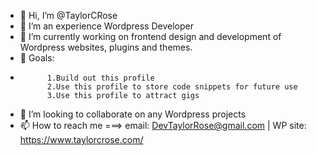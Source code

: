 - 👋 Hi, I’m @TaylorCRose
- 👀 I’m an experience Wordpress Developer
- 🌱 I’m currently working on frontend design and development of Wordpress websites, plugins and themes.
- 🥅 Goals:
-           1.Build out this profile
            2.Use this profile to store code snippets for future use
            3.Use this profile to attract gigs                   
- 💞️ I’m looking to collaborate on any Wordpress projects
- 📫 How to reach me ===> email: DevTaylorRose@gmail.com | WP site: https://www.taylorcrose.com/

<!---
TaylorCRose/TaylorCRose is a ✨ special ✨ repository because its `README.md` (this file) appears on your GitHub profile.
You can click the Preview link to take a look at your changes.
--->
